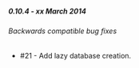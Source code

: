 ##### 0.10.4 - xx March 2014

###### Backwards compatible bug fixes
- #21 - Add lazy database creation.
